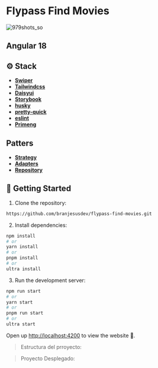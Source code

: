 <h1>Flypass Find Movies</h1>

![979shots_so](https://github.com/user-attachments/assets/7a8cbe68-5ffb-45c1-ad96-2ef5c2e34e7e)

## Angular 18

## ⚙️ Stack

- [**Swiper**](https://swiperjs.com/)
- [**Tailwindcss**](https://tailwindcss.com/)
- [**Daisyui**](https://daisyui.com/)
- [**Storybook**](https://storybook.js.org/)
- [**husky**](https://typicode.github.io/husky/)
- [**pretty-quick**](https://www.npmjs.com/package/pretty-quick)
- [**eslint**](https://eslint.org/)
- [**Primeng**](https://primeng.org/)

## Patters

- [**Strategy**](https://refactoring.guru/design-patterns/strategy/typescript/example)
- [**Adapters**](https://refactoring.guru/design-patterns/adapter)
- [**Repository**](https://4markdown.com/understanding-repository-pattern-in-nodejs-and-typescript/)

## 🚀 Getting Started

1. Clone the repository:

```bash
https://github.com/branjesusdev/flypass-find-movies.git
```

2. Install dependencies:

```bash
npm install
# or
yarn install
# or
pnpm install
# or
ultra install
```

3. Run the development server:

```bash
npm run start
# or
yarn start
# or
pnpm run start
# or
ultra start
```

Open up [http://localhost:4200](http://localhost:4200) to view the website 🚀.

> Estructura del prroyecto: 

> Proyecto Desplegado: 



